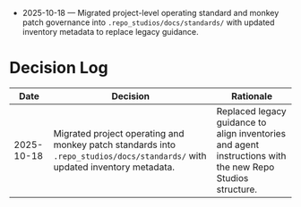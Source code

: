 - 2025-10-18 — Migrated project-level operating standard and monkey patch governance into `.repo_studios/docs/standards/` with updated inventory metadata to replace legacy guidance.
# Decision Log

| Date | Decision | Rationale |
|------|----------|-----------|
| 2025-10-18 | Migrated project operating and monkey patch standards into `.repo_studios/docs/standards/` with updated inventory metadata. | Replaced legacy guidance to align inventories and agent instructions with the new Repo Studios structure. |
